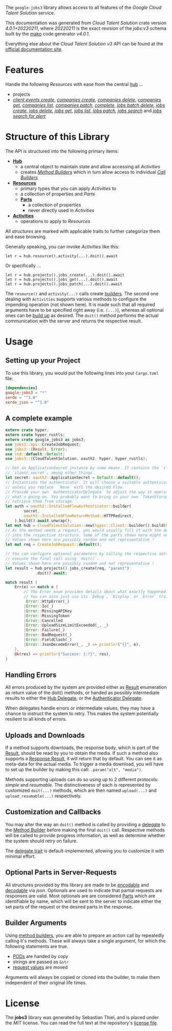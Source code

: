 <!---
DO NOT EDIT !
This file was generated automatically from 'src/generator/templates/api/README.md.mako'
DO NOT EDIT !
-->
The `google-jobs3` library allows access to all features of the *Google Cloud Talent Solution* service.

This documentation was generated from *Cloud Talent Solution* crate version *4.0.1+20220211*, where *20220211* is the exact revision of the *jobs:v3* schema built by the [mako](http://www.makotemplates.org/) code generator *v4.0.1*.

Everything else about the *Cloud Talent Solution* *v3* API can be found at the
[official documentation site](https://cloud.google.com/talent-solution/job-search/docs/).
# Features

Handle the following *Resources* with ease from the central [hub](https://docs.rs/google-jobs3/4.0.1+20220211/google_jobs3/CloudTalentSolution) ... 

* projects
 * [*client events create*](https://docs.rs/google-jobs3/4.0.1+20220211/google_jobs3/api::ProjectClientEventCreateCall), [*companies create*](https://docs.rs/google-jobs3/4.0.1+20220211/google_jobs3/api::ProjectCompanyCreateCall), [*companies delete*](https://docs.rs/google-jobs3/4.0.1+20220211/google_jobs3/api::ProjectCompanyDeleteCall), [*companies get*](https://docs.rs/google-jobs3/4.0.1+20220211/google_jobs3/api::ProjectCompanyGetCall), [*companies list*](https://docs.rs/google-jobs3/4.0.1+20220211/google_jobs3/api::ProjectCompanyListCall), [*companies patch*](https://docs.rs/google-jobs3/4.0.1+20220211/google_jobs3/api::ProjectCompanyPatchCall), [*complete*](https://docs.rs/google-jobs3/4.0.1+20220211/google_jobs3/api::ProjectCompleteCall), [*jobs batch delete*](https://docs.rs/google-jobs3/4.0.1+20220211/google_jobs3/api::ProjectJobBatchDeleteCall), [*jobs create*](https://docs.rs/google-jobs3/4.0.1+20220211/google_jobs3/api::ProjectJobCreateCall), [*jobs delete*](https://docs.rs/google-jobs3/4.0.1+20220211/google_jobs3/api::ProjectJobDeleteCall), [*jobs get*](https://docs.rs/google-jobs3/4.0.1+20220211/google_jobs3/api::ProjectJobGetCall), [*jobs list*](https://docs.rs/google-jobs3/4.0.1+20220211/google_jobs3/api::ProjectJobListCall), [*jobs patch*](https://docs.rs/google-jobs3/4.0.1+20220211/google_jobs3/api::ProjectJobPatchCall), [*jobs search*](https://docs.rs/google-jobs3/4.0.1+20220211/google_jobs3/api::ProjectJobSearchCall) and [*jobs search for alert*](https://docs.rs/google-jobs3/4.0.1+20220211/google_jobs3/api::ProjectJobSearchForAlertCall)




# Structure of this Library

The API is structured into the following primary items:

* **[Hub](https://docs.rs/google-jobs3/4.0.1+20220211/google_jobs3/CloudTalentSolution)**
    * a central object to maintain state and allow accessing all *Activities*
    * creates [*Method Builders*](https://docs.rs/google-jobs3/4.0.1+20220211/google_jobs3/client::MethodsBuilder) which in turn
      allow access to individual [*Call Builders*](https://docs.rs/google-jobs3/4.0.1+20220211/google_jobs3/client::CallBuilder)
* **[Resources](https://docs.rs/google-jobs3/4.0.1+20220211/google_jobs3/client::Resource)**
    * primary types that you can apply *Activities* to
    * a collection of properties and *Parts*
    * **[Parts](https://docs.rs/google-jobs3/4.0.1+20220211/google_jobs3/client::Part)**
        * a collection of properties
        * never directly used in *Activities*
* **[Activities](https://docs.rs/google-jobs3/4.0.1+20220211/google_jobs3/client::CallBuilder)**
    * operations to apply to *Resources*

All *structures* are marked with applicable traits to further categorize them and ease browsing.

Generally speaking, you can invoke *Activities* like this:

```Rust,ignore
let r = hub.resource().activity(...).doit().await
```

Or specifically ...

```ignore
let r = hub.projects().jobs_create(...).doit().await
let r = hub.projects().jobs_get(...).doit().await
let r = hub.projects().jobs_patch(...).doit().await
```

The `resource()` and `activity(...)` calls create [builders][builder-pattern]. The second one dealing with `Activities` 
supports various methods to configure the impending operation (not shown here). It is made such that all required arguments have to be 
specified right away (i.e. `(...)`), whereas all optional ones can be [build up][builder-pattern] as desired.
The `doit()` method performs the actual communication with the server and returns the respective result.

# Usage

## Setting up your Project

To use this library, you would put the following lines into your `Cargo.toml` file:

```toml
[dependencies]
google-jobs3 = "*"
serde = "^1.0"
serde_json = "^1.0"
```

## A complete example

```Rust
extern crate hyper;
extern crate hyper_rustls;
extern crate google_jobs3 as jobs3;
use jobs3::api::CreateJobRequest;
use jobs3::{Result, Error};
use std::default::Default;
use jobs3::{CloudTalentSolution, oauth2, hyper, hyper_rustls};

// Get an ApplicationSecret instance by some means. It contains the `client_id` and 
// `client_secret`, among other things.
let secret: oauth2::ApplicationSecret = Default::default();
// Instantiate the authenticator. It will choose a suitable authentication flow for you, 
// unless you replace  `None` with the desired Flow.
// Provide your own `AuthenticatorDelegate` to adjust the way it operates and get feedback about 
// what's going on. You probably want to bring in your own `TokenStorage` to persist tokens and
// retrieve them from storage.
let auth = oauth2::InstalledFlowAuthenticator::builder(
        secret,
        oauth2::InstalledFlowReturnMethod::HTTPRedirect,
    ).build().await.unwrap();
let mut hub = CloudTalentSolution::new(hyper::Client::builder().build(hyper_rustls::HttpsConnectorBuilder::new().with_native_roots().https_or_http().enable_http1().enable_http2().build()), auth);
// As the method needs a request, you would usually fill it with the desired information
// into the respective structure. Some of the parts shown here might not be applicable !
// Values shown here are possibly random and not representative !
let mut req = CreateJobRequest::default();

// You can configure optional parameters by calling the respective setters at will, and
// execute the final call using `doit()`.
// Values shown here are possibly random and not representative !
let result = hub.projects().jobs_create(req, "parent")
             .doit().await;

match result {
    Err(e) => match e {
        // The Error enum provides details about what exactly happened.
        // You can also just use its `Debug`, `Display` or `Error` traits
         Error::HttpError(_)
        |Error::Io(_)
        |Error::MissingAPIKey
        |Error::MissingToken
        |Error::Cancelled
        |Error::UploadSizeLimitExceeded(_, _)
        |Error::Failure(_)
        |Error::BadRequest(_)
        |Error::FieldClash(_)
        |Error::JsonDecodeError(_, _) => println!("{}", e),
    },
    Ok(res) => println!("Success: {:?}", res),
}

```
## Handling Errors

All errors produced by the system are provided either as [Result](https://docs.rs/google-jobs3/4.0.1+20220211/google_jobs3/client::Result) enumeration as return value of
the doit() methods, or handed as possibly intermediate results to either the 
[Hub Delegate](https://docs.rs/google-jobs3/4.0.1+20220211/google_jobs3/client::Delegate), or the [Authenticator Delegate](https://docs.rs/yup-oauth2/*/yup_oauth2/trait.AuthenticatorDelegate.html).

When delegates handle errors or intermediate values, they may have a chance to instruct the system to retry. This 
makes the system potentially resilient to all kinds of errors.

## Uploads and Downloads
If a method supports downloads, the response body, which is part of the [Result](https://docs.rs/google-jobs3/4.0.1+20220211/google_jobs3/client::Result), should be
read by you to obtain the media.
If such a method also supports a [Response Result](https://docs.rs/google-jobs3/4.0.1+20220211/google_jobs3/client::ResponseResult), it will return that by default.
You can see it as meta-data for the actual media. To trigger a media download, you will have to set up the builder by making
this call: `.param("alt", "media")`.

Methods supporting uploads can do so using up to 2 different protocols: 
*simple* and *resumable*. The distinctiveness of each is represented by customized 
`doit(...)` methods, which are then named `upload(...)` and `upload_resumable(...)` respectively.

## Customization and Callbacks

You may alter the way an `doit()` method is called by providing a [delegate](https://docs.rs/google-jobs3/4.0.1+20220211/google_jobs3/client::Delegate) to the 
[Method Builder](https://docs.rs/google-jobs3/4.0.1+20220211/google_jobs3/client::CallBuilder) before making the final `doit()` call. 
Respective methods will be called to provide progress information, as well as determine whether the system should 
retry on failure.

The [delegate trait](https://docs.rs/google-jobs3/4.0.1+20220211/google_jobs3/client::Delegate) is default-implemented, allowing you to customize it with minimal effort.

## Optional Parts in Server-Requests

All structures provided by this library are made to be [encodable](https://docs.rs/google-jobs3/4.0.1+20220211/google_jobs3/client::RequestValue) and 
[decodable](https://docs.rs/google-jobs3/4.0.1+20220211/google_jobs3/client::ResponseResult) via *json*. Optionals are used to indicate that partial requests are responses 
are valid.
Most optionals are are considered [Parts](https://docs.rs/google-jobs3/4.0.1+20220211/google_jobs3/client::Part) which are identifiable by name, which will be sent to 
the server to indicate either the set parts of the request or the desired parts in the response.

## Builder Arguments

Using [method builders](https://docs.rs/google-jobs3/4.0.1+20220211/google_jobs3/client::CallBuilder), you are able to prepare an action call by repeatedly calling it's methods.
These will always take a single argument, for which the following statements are true.

* [PODs][wiki-pod] are handed by copy
* strings are passed as `&str`
* [request values](https://docs.rs/google-jobs3/4.0.1+20220211/google_jobs3/client::RequestValue) are moved

Arguments will always be copied or cloned into the builder, to make them independent of their original life times.

[wiki-pod]: http://en.wikipedia.org/wiki/Plain_old_data_structure
[builder-pattern]: http://en.wikipedia.org/wiki/Builder_pattern
[google-go-api]: https://github.com/google/google-api-go-client

# License
The **jobs3** library was generated by Sebastian Thiel, and is placed 
under the *MIT* license.
You can read the full text at the repository's [license file][repo-license].

[repo-license]: https://github.com/Byron/google-apis-rsblob/main/LICENSE.md


